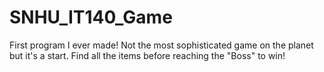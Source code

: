 # SNHU_IT140_Game
First program I ever made!  Not the most sophisticated game on the planet but it's a start.  Find all the items before reaching the "Boss" to win!
